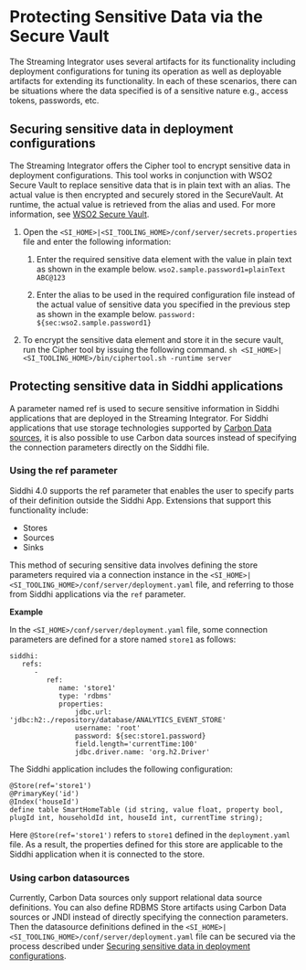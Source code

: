 # Protecting Sensitive Data via the Secure Vault

The Streaming Integrator uses several artifacts for its functionality including deployment configurations for tuning its operation as well as deployable artifacts for extending its functionality. In each of these scenarios, there can be situations where the data specified is of a sensitive nature e.g., access tokens, passwords, etc.

## Securing sensitive data in deployment configurations

The Streaming Integrator offers the Cipher tool to encrypt sensitive data in deployment configurations. This tool works in conjunction with WSO2 Secure Vault to replace sensitive data that is in plain text with an alias. The actual value is then encrypted and securely stored in the SecureVault. At runtime, the actual value is retrieved from the alias and used. For more information, see [WSO2 Secure Vault](https://github.com/wso2/carbon-secvault/blob/master/README.md).

1. Open the `<SI_HOME>|<SI_TOOLING_HOME>/conf/server/secrets.properties` file and enter the following information:

    1. Enter the required sensitive data element with the value in plain text as shown in the example below.
        `wso2.sample.password1=plainText ABC@123`

    2. Enter the alias to be used in the required configuration file instead of the actual value of sensitive data you specified in the previous step as shown in the example below.
        `password: ${sec:wso2.sample.password1}`

2. To encrypt the sensitive data element and store it in the secure vault, run the Cipher tool by issuing the following command.
    `sh <SI_HOME>|<SI_TOOLING_HOME>/bin/ciphertool.sh -runtime server`


## Protecting sensitive data in Siddhi applications

A parameter named ref is used to secure sensitive information in Siddhi applications that are deployed in the Streaming Integrator. For Siddhi applications that use storage technologies supported by [Carbon Data sources]({{base_path}}/install-and-setup/setup/si-setup/configuring-data-sources), it is also possible to use Carbon data sources instead of specifying the connection parameters directly on the Siddhi file.

### Using the ref parameter

Siddhi 4.0 supports the ref parameter that enables the user to specify parts of their definition outside the Siddhi App. Extensions that support this functionality include:

- Stores
- Sources
- Sinks

This method of securing sensitive data involves defining the store parameters required via a connection instance in the `<SI_HOME>|<SI_TOOLING_HOME>/conf/server/deployment.yaml` file, and referring to those from Siddhi applications via the `ref` parameter.

**Example**

In the `<SI_HOME>/conf/server/deployment.yaml` file, some connection parameters are defined for a store named `store1` as follows:

```
siddhi:
   refs:
      -
         ref:
            name: 'store1'
            type: 'rdbms'
            properties:
                jdbc.url: 'jdbc:h2:./repository/database/ANALYTICS_EVENT_STORE'
                username: 'root'
                password: ${sec:store1.password}
                field.length='currentTime:100'
                jdbc.driver.name: 'org.h2.Driver'
```

The Siddhi application includes the following configuration:

```
@Store(ref='store1')
@PrimaryKey('id')
@Index('houseId')
define table SmartHomeTable (id string, value float, property bool, plugId int, householdId int, houseId int, currentTime string);
```

Here `@Store(ref='store1')` refers to `store1` defined in the `deployment.yaml` file. As a result, the properties defined for this store are applicable to the Siddhi application when it is connected to the store.

### Using carbon datasources

Currently, Carbon Data sources only support relational data source definitions. You can also define RDBMS Store artifacts using Carbon Data sources or JNDI instead of directly specifying the connection parameters. Then the datasource definitions defined in the `<SI_HOME>|<SI_TOOLING_HOME>/conf/server/deployment.yaml` file can be secured via the process described under [Securing sensitive data in deployment configurations](#securing-sensitive-data-in-deployment-configurations).
